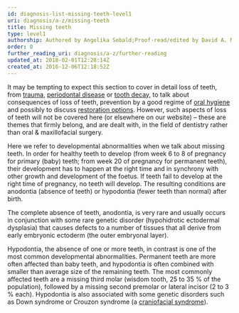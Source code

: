 ```yaml
---
id: diagnosis-list-missing-teeth-level1
uri: diagnosis/a-z/missing-teeth
title: Missing teeth
type: level1
authorship: Authored by Angelika Sebald;Proof-read/edited by David A. Mitchell
order: 0
further_reading_uri: diagnosis/a-z/further-reading
updated_at: 2018-02-01T12:28:14Z
created_at: 2016-12-06T12:18:52Z
---
```


<p>It may be tempting to expect this section to cover in detail
    loss of teeth, from <a href="/diagnosis/a-z/damage">trauma</a>,
    <a href="/help/oral-hygiene/periodontal-disease">periodontal disease</a>    or <a href="/help/oral-hygiene/decay">tooth decay</a>, to
    talk about consequences of loss of teeth, prevention by a
    good regime of <a href="/help/oral-hygiene">oral hygiene</a>    and possibly to discuss <a href="/treatment/restorative-dentistry">restoration options</a>.
    However, such aspects of loss of teeth will not be covered
    here (or elsewhere on our website) – these are themes that
    firmly belong, and are dealt with, in the field of dentistry
    rather than oral &amp; maxillofacial surgery.</p>
<p>Here we refer to developmental abnormalities when we talk about
    missing teeth. In order for healthy teeth to develop (from
    week 6 to 8 of pregnancy for primary (baby) teeth; from week
    20 of pregnancy for permanent teeth), their development has
    to happen at the right time and in synchrony with other growth
    and development of the foetus. If teeth fail to develop at
    the right time of pregnancy, no teeth will develop. The resulting
    conditions are anodontia (absence of teeth) or hypodontia
    (fewer teeth than normal) after birth.</p>
<p>The complete absence of teeth, anodontia, is very rare and usually
    occurs in conjunction with some rare genetic disorder (hypohidrotic
    ectodermal dysplasia) that causes defects to a number of
    tissues that all derive from early embryonic ectoderm (the
    outer embryonal layer).</p>
<p>Hypodontia, the absence of one or more teeth, in contrast is
    one of the most common developmental abnormalities. Permanent
    teeth are more often affected than baby teeth, and hypodontia
    is often combined with smaller than average size of the remaining
    teeth. The most commonly affected teeth are a missing third
    molar (wisdom tooth, 25 to 35 % of the population), followed
    by a missing second premolar or lateral incisor (2 to 3 %
    each). Hypodontia is also associated with some genetic disorders
    such as Down syndrome or Crouzon syndrome (a <a href="/diagnosis/a-z/craniofacial-anomalies">craniofacial syndrome</a>).</p>
